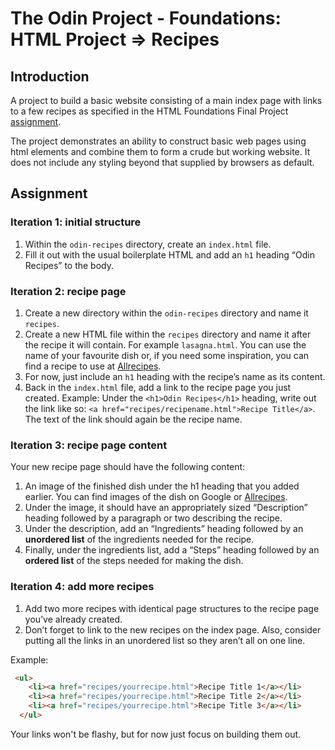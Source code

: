 # The Odin Project - Foundations: HTML Project &rArr; Recipes

## Introduction

A project to build a basic website consisting of a main index page with links to
a few recipes as specified in the HTML Foundations Final Project
[assignment](https://www.theodinproject.com/lessons/foundations-recipes).

The project demonstrates an ability to construct basic web pages using html
elements and combine them to form a crude but working website. It does not
include any styling beyond that supplied by browsers as default.

## Assignment

### Iteration 1: initial structure

1. Within the `odin-recipes` directory, create an `index.html` file.
2. Fill it out with the usual boilerplate HTML and add an `h1` heading “Odin
Recipes” to the body.

### Iteration 2: recipe page

1. Create a new directory within the `odin-recipes` directory and name it
`recipes`.
2. Create a new HTML file within the `recipes` directory and name it after the
recipe it will contain. For example `lasagna.html`. You can use the name of your
favourite dish or, if you need some inspiration, you can find a recipe to use at
[Allrecipes](https://www.allrecipes.com/).
3. For now, just include an `h1` heading with the recipe’s name as its content.
4. Back in the `index.html` file, add a link to the recipe page you just
created. Example: Under the `<h1>Odin Recipes</h1>` heading, write out the link
like so: `<a href="recipes/recipename.html">Recipe Title</a>`. The text of the
link should again be the recipe name.

### Iteration 3: recipe page content

Your new recipe page should have the following content:

1. An image of the finished dish under the h1 heading that you added earlier.
You can find images of the dish on Google or
[Allrecipes](https://www.allrecipes.com).
2. Under the image, it should have an appropriately sized “Description” heading
followed by a paragraph or two describing the recipe.
3. Under the description, add an “Ingredients” heading followed by an
__unordered list__ of the ingredients needed for the recipe.
4. Finally, under the ingredients list, add a “Steps” heading followed by an
__ordered list__ of the steps needed for making the dish.

### Iteration 4: add more recipes
1. Add two more recipes with identical page structures to the recipe page you’ve
already created.
2. Don’t forget to link to the new recipes on the index page. Also, consider
putting all the links in an unordered list so they aren’t all on one line.

Example:

```html
 <ul>
    <li><a href="recipes/yourrecipe.html">Recipe Title 1</a></li>
    <li><a href="recipes/yourrecipe.html">Recipe Title 2</a></li>
    <li><a href="recipes/yourrecipe.html">Recipe Title 3</a></li>
  </ul>

```

Your links won't be flashy, but for now just focus on building them out.
